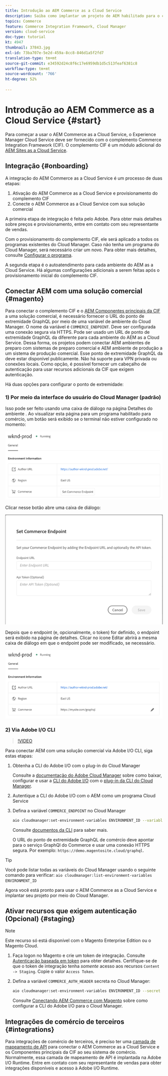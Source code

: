 ```yaml
---
title: Introdução ao AEM Commerce as a Cloud Service
description: Saiba como implantar um projeto de AEM habilitado para o comércio em um AEM em execução no as a Cloud Service. Use os recursos do Adobe Cloud Manager e um pipeline de CI/CD para criar a loja de referência Venia em um ambiente em execução.
topics: Commerce
feature: Commerce Integration Framework, Cloud Manager
version: cloud-service
doc-type: tutorial
kt: 4947
thumbnail: 37843.jpg
exl-id: 73ba707e-5e2d-459a-8cc8-846d1a5f2fd7
translation-type: tm+mt
source-git-commit: e34592d24c8f6c17e6959db1d5c513feaf6381c8
workflow-type: tm+mt
source-wordcount: '766'
ht-degree: 52%

---
```


# Introdução ao AEM Commerce as a Cloud Service {#start}

Para começar a usar o AEM Commerce as a Cloud Service, o Experience Manager Cloud Service deve ser fornecido com o complemento Commerce Integration Framework (CIF). O complemento CIF é um módulo adicional do [AEM Sites as a Cloud Service](https://docs.adobe.com/content/help/pt-BR/experience-manager-cloud-service/sites/home.html).

## Integração {#onboarding}

A integração do AEM Commerce as a Cloud Service é um processo de duas etapas:

1. Ativação do AEM Commerce as a Cloud Service e provisionamento do complemento CIF
2. Conecte o AEM Commerce as a Cloud Service com sua solução comercial

A primeira etapa de integração é feita pelo Adobe. Para obter mais detalhes sobre preços e provisionamento, entre em contato com seu representante de vendas.

Com o provisionamento do complemento CIF, ele será aplicado a todos os programas existentes do Cloud Manager. Caso não tenha um programa do Cloud Manager, será necessário criar um novo. Para obter mais detalhes, consulte [Configurar o programa](https://docs.adobe.com/content/help/pt-BR/experience-manager-cloud-manager/using/getting-started/setting-up-program.html).

A segunda etapa é o autoatendimento para cada ambiente do AEM as a Cloud Service. Há algumas configurações adicionais a serem feitas após o provisionamento inicial do complemento CIF.

## Conectar AEM com uma solução comercial {#magento}

Para conectar o complemento CIF e o [AEM Componentes principais da CIF](https://github.com/adobe/aem-core-cif-components) a uma solução comercial, é necessário fornecer o URL do ponto de extremidade GraphQL por meio de uma variável de ambiente do Cloud Manager. O nome da variável é `COMMERCE_ENDPOINT`. Deve ser configurada uma conexão segura via HTTPS.
Pode ser usado um URL de ponto de extremidade GraphQL da diferente para cada ambiente do AEM as a Cloud Service. Dessa forma, os projetos podem conectar AEM ambientes de preparo com sistemas de preparo comercial e AEM ambiente de produção a um sistema de produção comercial. Esse ponto de extremidade GraphQL da deve estar disponível publicamente. Não há suporte para VPN privada ou conexões locais. Como opção, é possível fornecer um cabeçalho de autenticação para usar recursos adicionais da CIF que exigem autenticação.

Há duas opções para configurar o ponto de extremidade:

### 1) Por meio da interface do usuário do Cloud Manager (padrão)

Isso pode ser feito usando uma caixa de diálogo na página Detalhes do ambiente . Ao visualizar esta página para um programa habilitado para comércio, um botão será exibido se o terminal não estiver configurado no momento:

![Implementação Final do Símbolo Ecológico](/help/commerce-cloud/assets/commerce-cmui.png)

Clicar nesse botão abre uma caixa de diálogo:

![Implementação Final do Símbolo Ecológico](/help/commerce-cloud/assets/commerce-cm-endpoint.png)

Depois que o endpoint (e, opcionalmente, o token) for definido, o endpoint será exibido na página de detalhes. Clicar no ícone Editar abrirá a mesma caixa de diálogo em que o endpoint pode ser modificado, se necessário.

![Implementação Final do Símbolo Ecológico](/help/commerce-cloud/assets/commerce-cmui-done.png)

### 2) Via Adobe I/O CLI

>[!VIDEO](https://video.tv.adobe.com/v/37843?quality=12&learn=on)

Para conectar AEM com uma solução comercial via Adobe I/O CLI, siga estas etapas:

1. Obtenha a CLI do Adobe I/O com o plug-in do Cloud Manager

   Consulte a [documentação do Adobe Cloud Manager](https://docs.adobe.com/content/help/pt-BR/experience-manager-cloud-manager/using/introduction-to-cloud-manager.html) sobre como baixar, configurar e usar a [CLI do Adobe I/O](https://github.com/adobe/aio-cli) com o [plug-in da CLI do Cloud Manager](https://github.com/adobe/aio-cli-plugin-cloudmanager).

2. Autentique a CLI do Adobe I/O com o AEM como um programa Cloud Service

3. Defina a variável `COMMERCE_ENDPOINT` no Cloud Manager

   ```bash
   aio cloudmanager:set-environment-variables ENVIRONMENT_ID --variable COMMERCE_ENDPOINT "<Magento GraphQL endpoint URL>"
   ```

   Consulte [documentos da CLI](https://github.com/adobe/aio-cli-plugin-cloudmanager#aio-cloudmanagerset-environment-variables-environmentid) para saber mais.

   O URL do ponto de extremidade GraphQL de comércio deve apontar para o serviço GraphQl do Commerce e usar uma conexão HTTPS segura. Por exemplo: `https://demo.magentosite.cloud/graphql`.

>[!TIP]
>
>Você pode listar todas as variáveis do Cloud Manager usando o seguinte comando para verificar: `aio cloudmanager:list-environment-variables ENVIRONMENT_ID`

Agora você está pronto para usar o AEM Commerce as a Cloud Service e implantar seu projeto por meio do Cloud Manager.

## Ativar recursos que exigem autenticação (Opcional) {#staging}

>[!NOTE]
>
>Este recurso só está disponível com o Magento Enterprise Edition ou o Magento Cloud.

1. Faça logon no Magento e crie um token de integração. Consulte [Autenticação baseada em token](https://devdocs.magento.com/guides/v2.4/get-started/authentication/gs-authentication-token.html#integration-tokens) para obter detalhes. Certifique-se de que o token de integração tenha *somente* acesso aos recursos `Content -> Staging`. Copie o valor `Access Token`.

1. Defina a variável `COMMERCE_AUTH_HEADER` secreta no Cloud Manager:

   ```bash
   aio cloudmanager:set-environment-variables ENVIRONMENT_ID --secret COMMERCE_AUTH_HEADER "Authorization: Bearer <Access Token>"
   ```

   Consulte [Conectando AEM Commerce com Magento](#magento) sobre como configurar a CLI do Adobe I/O para o Cloud Manager.

## Integrações de comércio de terceiros {#integrations}

Para integrações de comércio de terceiros, é preciso ter uma [camada de mapeamento de API](architecture/third-party.md) para conectar o AEM Commerce as a Cloud Service e os Componentes principais da CIF ao seu sistema de comércio. Normalmente, essa camada de mapeamento de API é implantada na Adobe I/O Runtime. Entre em contato com seu representante de vendas para obter integrações disponíveis e acesso à Adobe I/O Runtime.
